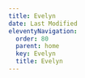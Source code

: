 ```yaml
---
title: Evelyn
date: Last Modified
eleventyNavigation:
  order: 80
  parent: home
  key: Evelyn
  title: Evelyn
---
```


